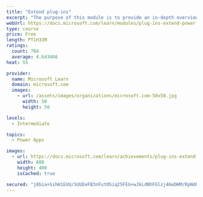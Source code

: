 ```yaml
---
title: "Extend plug-ins"
excerpt: "The purpose of this module is to provide an in-depth overview of plug-ins as it relates to Power Platform development. This module will review how and when plug-ins are implemented, how they are registered and deployed, and the various configuration options that are available during plug-in registration."
webUrl: https://docs.microsoft.com/learn/modules/plug-ins-extend-power-platform/
type: course
price: Free
length: PT1H33M
ratings:
  count: 704
  average: 4.643466
heat: 55

provider:
  name: Microsoft Learn
  domain: microsoft.com
  images:
    - url: /assets/images/organizations/microsoft.com-50x50.jpg
      width: 50
      height: 50

levels:
  - Intermediate

topics:
  - Power Apps

images:
  - url: https://docs.microsoft.com/learn/achievements/plug-ins-extend-power-platform-social.png
    width: 800
    height: 400
    isCached: true

secured: "j8bia+SihH1EUU/SUUEeFB3nFutOSiq25FEG+wJkLdNhF6lzj46eDHM/RpNdQTBQU5FNno5SnqMDn12kHwjtHCliHRMWJIpJQ+PyC+5tnzoV7szvxzm0eySpSxUmkSZAR/wOGFoNfqC8A/n+yGyUX+dW0kZTyZfdUJNOT3nHgsH6DYzAle+re0sJiOZ0dWVABd/b5u52LoPHzZJHYfR2reIyfZ4pMA4X6Gka5wxfm0Psd+1qw8YqSxa22YUYgz52jpzrNWvDrjvh7RDDxPXbC41BRZO1CZ4lnBWWx4JsG31r1kGErIqjF0zbG4sasALaW085wGBYtpwFTrxp/YwGzR8qyIdZp2qksqw/TJKjjLGhpoiGO13Q6slcZU21vP5JTE+Hm1uR3UW12VXwY0rvvx/TTX9bW1qy7PKnBOaWbNY=;UwqeVl6UJFqvC1kjMsAcnA=="
---
```


